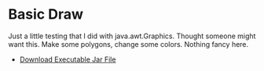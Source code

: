 # Basic Draw

Just a little testing that I did with java.awt.Graphics. Thought someone might want this. Make some polygons, change some colors. Nothing fancy here.

 - [Download Executable Jar File](https://www.dropbox.com/s/8o7o5wzrqdbpsbf/Epic%20Polygon%20Drawer%20MK%20I.jar?dl=0)
